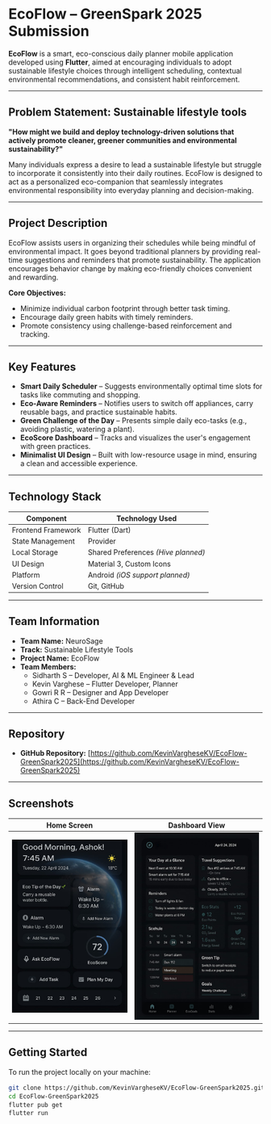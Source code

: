 # EcoFlow – GreenSpark 2025 Submission

**EcoFlow** is a smart, eco-conscious daily planner mobile application developed using **Flutter**, aimed at encouraging individuals to adopt sustainable lifestyle choices through intelligent scheduling, contextual environmental recommendations, and consistent habit reinforcement.

---

## Problem Statement: Sustainable lifestyle tools

**"How might we build and deploy technology-driven solutions that actively promote cleaner, greener communities and environmental sustainability?"**

Many individuals express a desire to lead a sustainable lifestyle but struggle to incorporate it consistently into their daily routines. EcoFlow is designed to act as a personalized eco-companion that seamlessly integrates environmental responsibility into everyday planning and decision-making.

---

## Project Description

EcoFlow assists users in organizing their schedules while being mindful of environmental impact. It goes beyond traditional planners by providing real-time suggestions and reminders that promote sustainability. The application encourages behavior change by making eco-friendly choices convenient and rewarding.

**Core Objectives:**

- Minimize individual carbon footprint through better task timing.
- Encourage daily green habits with timely reminders.
- Promote consistency using challenge-based reinforcement and tracking.

---

## Key Features

- **Smart Daily Scheduler** – Suggests environmentally optimal time slots for tasks like commuting and shopping.
- **Eco-Aware Reminders** – Notifies users to switch off appliances, carry reusable bags, and practice sustainable habits.
- **Green Challenge of the Day** – Presents simple daily eco-tasks (e.g., avoiding plastic, watering a plant).
- **EcoScore Dashboard** – Tracks and visualizes the user's engagement with green practices.
- **Minimalist UI Design** – Built with low-resource usage in mind, ensuring a clean and accessible experience.

---

## Technology Stack

| Component           | Technology Used                |
|--------------------|---------------------------------|
| Frontend Framework | Flutter (Dart)                  |
| State Management   | Provider                        |
| Local Storage      | Shared Preferences *(Hive planned)* |
| UI Design          | Material 3, Custom Icons        |
| Platform           | Android *(iOS support planned)* |
| Version Control    | Git, GitHub                     |

---

## Team Information

- **Team Name:** NeuroSage  
- **Track:** Sustainable Lifestyle Tools  
- **Project Name:** EcoFlow  
- **Team Members:**
  - Sidharth S     – Developer, AI & ML Engineer & Lead  
  - Kevin Varghese – Flutter Developer, Planner  
  - Gowri R R      – Designer and App Developer  
  - Athira C       – Back-End Developer  

---

## Repository

- **GitHub Repository:** [https://github.com/KevinVargheseKV/EcoFlow-GreenSpark2025](https://github.com/KevinVargheseKV/EcoFlow-GreenSpark2025)

---

## Screenshots

| Home Screen | Dashboard View |
|-------------|----------------|
| ![Home Screen](https://github.com/KevinVargheseKV/EcoFlow-GreenSpark2025/blob/main/screenshot/homepage.jpg?raw=true) | ![Dashboard View](https://github.com/KevinVargheseKV/EcoFlow-GreenSpark2025/blob/main/screenshot/dashboard.jpg?raw=true) |

---

## Getting Started

To run the project locally on your machine:

```bash
git clone https://github.com/KevinVargheseKV/EcoFlow-GreenSpark2025.git
cd EcoFlow-GreenSpark2025
flutter pub get
flutter run
